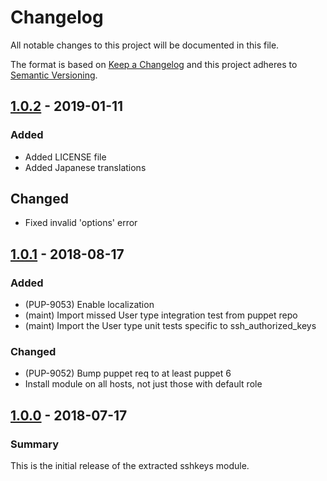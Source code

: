 # Changelog

All notable changes to this project will be documented in this file.

The format is based on [Keep a Changelog](http://keepachangelog.com/en/1.0.0/) and this project adheres to [Semantic Versioning](http://semver.org).

## [1.0.2] - 2019-01-11
### Added
- Added LICENSE file
- Added Japanese translations
## Changed
- Fixed invalid 'options' error

## [1.0.1] - 2018-08-17
### Added
- (PUP-9053) Enable localization
- (maint) Import missed User type integration test from puppet repo
- (maint) Import the User type unit tests specific to ssh_authorized_keys
### Changed
- (PUP-9052) Bump puppet req to at least puppet 6
- Install module on all hosts, not just those with default role

## [1.0.0] - 2018-07-17
### Summary
This is the initial release of the extracted sshkeys module.

[1.0.2]: https://github.com/puppetlabs/puppetlabs-sshkeys_core/compare/1.0.1...1.0.2
[1.0.1]: https://github.com/puppetlabs/puppetlabs-sshkeys_core/compare/1.0.0...1.0.1
[1.0.0]: https://github.com/puppetlabs/puppetlabs-sshkeys_core/releases/tag/1.0.0
